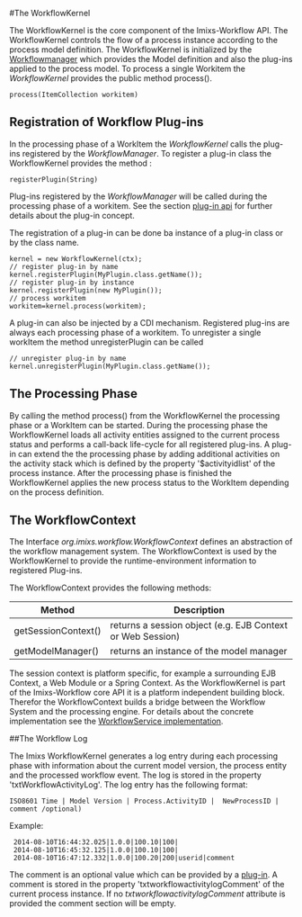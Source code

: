 #The WorkflowKernel

The WorkflowKernel is the core component of the Imixs-Workflow API. The WorkflowKernel controls the flow of a process instance according to the process model definition. The WorkflowKernel is initialized by the [Workflowmanager](./workflowmanager.html) which provides the Model definition and also the plug-ins applied to the process model. To process a single Workitem the _WorkflowKernel_ provides the public method process().
 
    process(ItemCollection workitem) 

## Registration of Workflow Plug-ins
In the processing phase of a WorkItem the _WorkflowKernel_ calls the plug-ins registered by the _WorkflowManager_. To register a plug-in class the WorkflowKernel provides the method :

    registerPlugin(String) 

Plug-ins registered by the _WorkflowManager_ will be called during the processing phase of a workitem. See the section [plug-in api](./plugin-api.html) for further details about the plug-in concept. 
 
The registration of a plug-in can be done ba instance of a plug-in class or by the class name. 

    kernel = new WorkflowKernel(ctx);
    // register plug-in by name
    kernel.registerPlugin(MyPlugin.class.getName());
    // register plug-in by instance
    kernel.registerPlugin(new MyPlugin());
    // process workitem
    workitem=kernel.process(workitem);
    
A plug-in can also be injected by a CDI mechanism. 
Registered plug-ins are always each processing phase of a workitem. To unregister a single workItem the method unregisterPlugin can be called
 
    // unregister plug-in by name
    kernel.unregisterPlugin(MyPlugin.class.getName());


## The Processing Phase
By calling the method process() from the WorkflowKernel the processing phase or a WorkItem can be started. During the processing phase the WorkflowKernel loads all activity entities assigned to the current process status and performs a call-back life-cycle for all registered plug-ins. A plug-in can extend the the processing phase by adding additional activities on the activity stack which is defined by the property '$activityidlist' of the process instance. 
After the processing phase is finished the WorkflowKernel applies the new process status to the WorkItem depending on the process definition.

 

## The WorkflowContext
The Interface _org.imixs.workflow.WorkflowContext_ defines an abstraction of the workflow management system. The WorkflowContext is used by the WorkflowKernel to provide the runtime-environment information to registered Plug-ins.

The WorkflowContext provides the following methods:

|Method              		 | Description 				 |
|----------------------------|---------------------------|
|getSessionContext()| returns a session object (e.g. EJB Context or Web Session) |
|getModelManager()	| returns an instance of the model manager	| 

The session context is platform specific, for example a surrounding EJB Context, a Web Module or a Spring Context. As the WorkflowKernel is part of the Imixs-Workflow core API it is a platform independent building block. Therefor the WorkflowContext builds a bridge between the Workflow System and the processing engine. For details about the concrete implementation see the [WorkflowService implementation](../engine/workflowservice.html). 
 
 
##The Workflow Log

The Imixs WorkflowKernel generates a log entry during each processing phase with information about the current model version, the process entity and the processed workflow event. The log is stored in the property 'txtWorkflowActivityLog'. 
The log entry has the following format:
 
    ISO8601 Time | Model Version | Process.ActivityID |  NewProcessID | comment /optional)
 
Example:

	 2014-08-10T16:44:32.025|1.0.0|100.10|100|
	 2014-08-10T16:45:32.125|1.0.0|100.10|100|
	 2014-08-10T16:47:12.332|1.0.0|100.20|200|userid|comment

The comment is an optional value which can be provided by a [plug-in](./plugin-api.html). A comment is stored in the property 'txtworkflowactivitylogComment' of the current process instance. If no _txtworkflowactivitylogComment_ attribute is provided the comment section will be empty.

